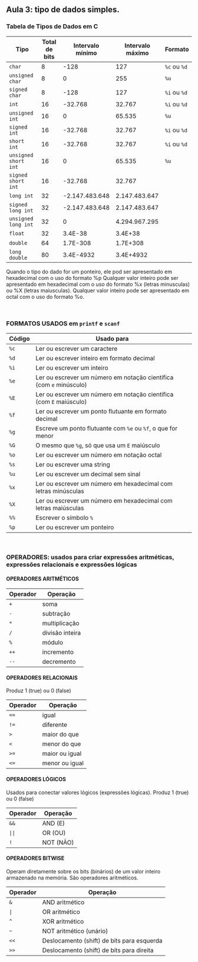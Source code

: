 ## Aula 3: tipo de dados simples.

### Tabela de Tipos de Dados em C

| Tipo                | Total de bits | Intervalo mínimo      | Intervalo máximo      |   Formato    |
|---------------------|---------------|-----------------------|-----------------------|--------------|
| `char`              | 8             | -128                  | 127                   | `%c` ou `%d` |
| `unsigned char`     | 8             | 0                     | 255                   |     `%u`     |
| `signed char`       | 8             | -128                  | 127                   | `%i` ou `%d` |
| `int`               | 16            | -32.768               | 32.767                | `%i` ou `%d` |
| `unsigned int`      | 16            | 0                     | 65.535                |     `%u`     |
| `signed int`        | 16            | -32.768               | 32.767                | `%i` ou `%d` |
| `short int`         | 16            | -32.768               | 32.767                | `%i` ou `%d` |
| `unsigned short int`| 16            | 0                     | 65.535                |     `%u`     |
| `signed short int`  | 16            | -32.768               | 32.767                |              |
| `long int`          | 32            | -2.147.483.648        | 2.147.483.647         |              |
| `signed long int`   | 32            | -2.147.483.648        | 2.147.483.647         |              |
| `unsigned long int` | 32            | 0                     | 4.294.967.295         |              |
| `float`             | 32            | 3.4E-38               | 3.4E+38               |              |
| `double`            | 64            | 1.7E-308              | 1.7E+308              |              |
| `long double`       | 80            | 3.4E-4932             | 3.4E+4932             |              |


Quando o tipo do dado for um ponteiro, ele pod ser apresentado em hexadecimal com o uso do formato %p
Qualquer valor inteiro pode ser apresentado em hexadecimal com o uso do formato %x (letras minusculas) ou %X
(letras maiusculas).
Qualquer valor inteiro pode ser apresentado em octal com o uso do formato %o.

<br>

### FORMATOS USADOS em `printf` e `scanf`

| Código | Usado para                                           |
|--------|------------------------------------------------------|
| `%c`   | Ler ou escrever um caractere                         |
| `%d`   | Ler ou escrever inteiro em formato decimal           |
| `%i`   | Ler ou escrever um inteiro                           |
| `%e`   | Ler ou escrever um número em notação científica (com `e` minúsculo) |
| `%E`   | Ler ou escrever um número em notação científica (com `E` maiúsculo) |
| `%f`   | Ler ou escrever um ponto flutuante em formato decimal |
| `%g`   | Escreve um ponto flutuante com `%e` ou `%f`, o que for menor |
| `%G`   | O mesmo que `%g`, só que usa um `E` maiúsculo         |
| `%o`   | Ler ou escrever um número em notação octal           |
| `%s`   | Ler ou escrever uma string                           |
| `%u`   | Ler ou escrever um decimal sem sinal                 |
| `%x`   | Ler ou escrever um número em hexadecimal com letras minúsculas |
| `%X`   | Ler ou escrever um número em hexadecimal com letras maiúsculas |
| `%%`   | Escrever o símbolo `%`                               |
| `%p`   | Ler ou escrever um ponteiro                          |


<br>

### OPERADORES: usados para criar expressões aritméticas, expressões relacionais e expressões lógicas

#### OPERADORES ARITMÉTICOS

| Operador | Operação         |
|----------|------------------|
| `+`      | soma             |
| `-`      | subtração        |
| `*`      | multiplicação    |
| `/`      | divisão inteira  |
| `%`      | módulo           |
| `++`     | incremento       |
| `--`     | decremento       |


#### OPERADORES RELACIONAIS

Produz 1 (true) ou 0 (false)

| Operador | Operação          |
|----------|-------------------|
| `==`     | igual             |
| `!=`     | diferente         |
| `>`      | maior do que      |
| `<`      | menor do que      |
| `>=`     | maior ou igual    |
| `<=`     | menor ou igual    |


#### OPERADORES LÓGICOS

Usados para conectar valores lógicos (expressões lógicas). Produz 1 (true) ou 0 (false)

| Operador | Operação |
|----------|----------|
| `&&`     | AND (E)  |
| `\|\|`     | OR (OU)  |
| `!`      | NOT (NÃO)|


#### OPERADORES BITWISE

Operam diretamente sobre os bits (binários) de um valor inteiro armazenado na memória. São operadores aritméticos.

| Operador | Operação                                    |
|----------|---------------------------------------------|
| `&`      | AND aritmético                              |
| `\|`      | OR aritmético                               |
| `^`      | XOR aritmético                              |
| `~`      | NOT aritmético (unário)                     |
| `<<`     | Deslocamento (shift) de bits para esquerda  |
| `>>`     | Deslocamento (shift) de bits para direita   |



